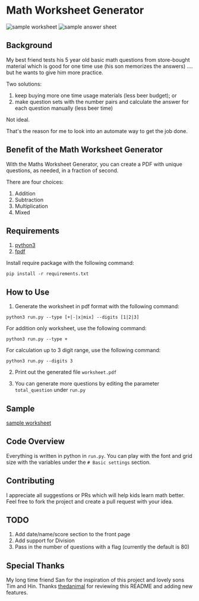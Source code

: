 # Math Worksheet Generator

![sample worksheet](sample.png)
![sample answer sheet](sample-answer.png)

## Background
My best friend tests his 5 year old basic math questions from store-bought material which is good for one time use (his son memorizes the answers) …. but he wants to give him more practice.

Two solutions:
1. keep buying more one time usage materials (less beer budget); or
2. make question sets with the number pairs and calculate the answer for each question manually (less beer time)

Not ideal.

That's the reason for me to look into an automate way to get the job done.

## Benefit of the Math Worksheet Generator
With the Maths Worksheet Generator, you can create a PDF with unique questions, as needed, in a fraction of second.

There are four choices:
1. Addition
2. Subtraction
3. Multiplication
4. Mixed

## Requirements
1. [python3](https://www.python.org/downloads/)
2. [fpdf](https://pypi.org/project/fpdf/)

Install require package with the following command:
```
pip install -r requirements.txt
```

## How to Use
1. Generate the worksheet in pdf format with the following command:
```
python3 run.py --type [+|-|x|mix] --digits [1|2|3]
```
For addition only worksheet, use the following command:
```
python3 run.py --type +
```
For calculation up to 3 digit range, use the following command:
```
python3 run.py --digits 3
```

2. Print out the generated file `worksheet.pdf`

3. You can generate more questions by editing the parameter `total_question` under `run.py`

## Sample
[sample worksheet](sample-worksheet.pdf)

## Code Overview
Everything is written in python in `run.py`. You can play with the font and grid size with the variables under the `# Basic settings` section.

## Contributing
I appreciate all suggestions or PRs which will help kids learn math better. Feel free to fork the project and create a pull request with your idea.

## TODO
1. Add date/name/score section to the front page
2. Add support for Division
3. Pass in the number of questions with a flag (currently the default is 80)

## Special Thanks
My long time friend San for the inspiration of this project and lovely sons Tim and Hin. Thanks [thedanimal](https://github.com/thedanimal) for reviewing this README and adding new features.
